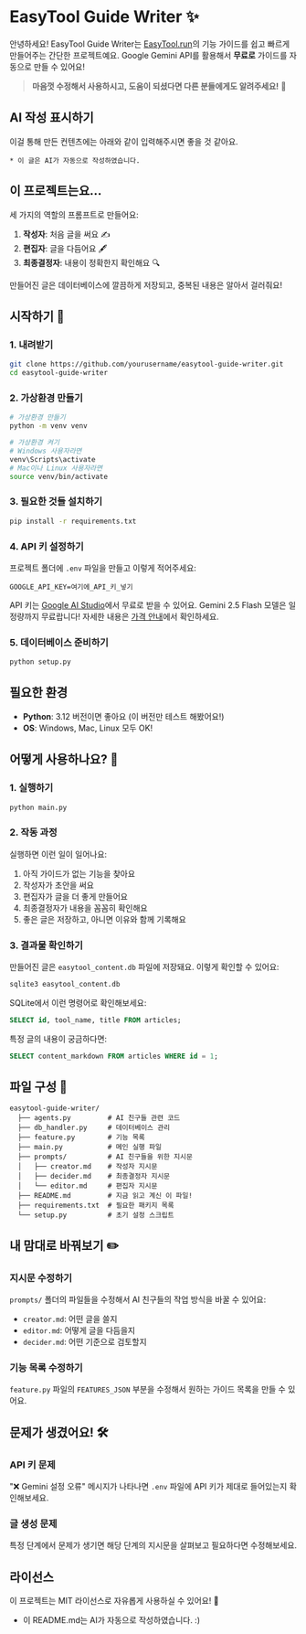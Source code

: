 # EasyTool Guide Writer ✨

안녕하세요! EasyTool Guide Writer는 [EasyTool.run](https://easytool.run)의 기능 가이드를 쉽고 빠르게 만들어주는 간단한 프로젝트예요. Google Gemini API를 활용해서 **무료로** 가이드를 자동으로 만들 수 있어요!

> **마음껏 수정해서 사용하시고, 도움이 되셨다면 다른 분들에게도 알려주세요!** 💖

## AI 작성 표시하기

이걸 통해 만든 컨텐츠에는 아래와 같이 입력해주시면 좋을 것 같아요.

```
* 이 글은 AI가 자동으로 작성하였습니다.
```

## 이 프로젝트는요...

세 가지의 역할의 프롬프트로 만들어요:

1. **작성자**: 처음 글을 써요 ✍️
2. **편집자**: 글을 다듬어요 🖋️
3. **최종결정자**: 내용이 정확한지 확인해요 🔍

만들어진 글은 데이터베이스에 깔끔하게 저장되고, 중복된 내용은 알아서 걸러줘요!

## 시작하기 🚀

### 1. 내려받기

```bash
git clone https://github.com/yourusername/easytool-guide-writer.git
cd easytool-guide-writer
```

### 2. 가상환경 만들기

```bash
# 가상환경 만들기
python -m venv venv

# 가상환경 켜기
# Windows 사용자라면
venv\Scripts\activate
# Mac이나 Linux 사용자라면
source venv/bin/activate
```

### 3. 필요한 것들 설치하기

```bash
pip install -r requirements.txt
```

### 4. API 키 설정하기

프로젝트 폴더에 `.env` 파일을 만들고 이렇게 적어주세요:

```
GOOGLE_API_KEY=여기에_API_키_넣기
```

API 키는 [Google AI Studio](https://aistudio.google.com/apikey)에서 무료로 받을 수 있어요. Gemini 2.5 Flash 모델은 일정량까지 무료랍니다! 자세한 내용은 [가격 안내](https://ai.google.dev/gemini-api/docs/pricing?hl=ko#gemini-2.5-flash)에서 확인하세요.

### 5. 데이터베이스 준비하기

```bash
python setup.py
```

## 필요한 환경

- **Python**: 3.12 버전이면 좋아요 (이 버전만 테스트 해봤어요!)
- **OS**: Windows, Mac, Linux 모두 OK!

## 어떻게 사용하나요? 🤔

### 1. 실행하기

```bash
python main.py
```

### 2. 작동 과정

실행하면 이런 일이 일어나요:

1. 아직 가이드가 없는 기능을 찾아요
2. 작성자가 초안을 써요
3. 편집자가 글을 더 좋게 만들어요
4. 최종결정자가 내용을 꼼꼼히 확인해요
5. 좋은 글은 저장하고, 아니면 이유와 함께 기록해요

### 3. 결과물 확인하기

만들어진 글은 `easytool_content.db` 파일에 저장돼요. 이렇게 확인할 수 있어요:

```bash
sqlite3 easytool_content.db
```

SQLite에서 이런 명령어로 확인해보세요:

```sql
SELECT id, tool_name, title FROM articles;
```

특정 글의 내용이 궁금하다면:

```sql
SELECT content_markdown FROM articles WHERE id = 1;
```

## 파일 구성 📁

```
easytool-guide-writer/
  ├── agents.py         # AI 친구들 관련 코드
  ├── db_handler.py     # 데이터베이스 관리
  ├── feature.py        # 기능 목록
  ├── main.py           # 메인 실행 파일
  ├── prompts/          # AI 친구들을 위한 지시문
  │   ├── creator.md    # 작성자 지시문
  │   ├── decider.md    # 최종결정자 지시문
  │   └── editor.md     # 편집자 지시문
  ├── README.md         # 지금 읽고 계신 이 파일!
  ├── requirements.txt  # 필요한 패키지 목록
  └── setup.py          # 초기 설정 스크립트
```

## 내 맘대로 바꿔보기 ✏️

### 지시문 수정하기

`prompts/` 폴더의 파일들을 수정해서 AI 친구들의 작업 방식을 바꿀 수 있어요:

- `creator.md`: 어떤 글을 쓸지
- `editor.md`: 어떻게 글을 다듬을지
- `decider.md`: 어떤 기준으로 검토할지

### 기능 목록 수정하기

`feature.py` 파일의 `FEATURES_JSON` 부분을 수정해서 원하는 가이드 목록을 만들 수 있어요.

## 문제가 생겼어요! 🛠️

### API 키 문제

"❌ Gemini 설정 오류" 메시지가 나타나면 `.env` 파일에 API 키가 제대로 들어있는지 확인해보세요.

### 글 생성 문제

특정 단계에서 문제가 생기면 해당 단계의 지시문을 살펴보고 필요하다면 수정해보세요.

## 라이선스

이 프로젝트는 MIT 라이선스로 자유롭게 사용하실 수 있어요! 🎉


* 이 README.md는 AI가 자동으로 작성하였습니다. :)